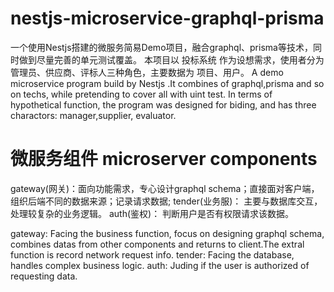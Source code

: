 # nestjs-microservice-graphql-prisma
一个使用Nestjs搭建的微服务简易Demo项目，融合graphql、prisma等技术，同时做到尽量完善的单元测试覆盖。
本项目以 投标系统 作为设想需求，使用者分为管理员、供应商、评标人三种角色，主要数据为 项目、用户。
A demo microservice program build by Nestjs .It combines of graphql,prisma and so on techs, while pretending to cover all with uint test.
In terms of hypothetical function, the program was designed for biding, and has three charactors: manager,supplier, evaluator.

# 微服务组件 microserver components
gateway(网关)：面向功能需求，专心设计graphql schema；直接面对客户端，组织后端不同的数据来源；记录请求数据;
tender(业务服)： 主要与数据库交互，处理较复杂的业务逻辑。
auth(鉴权)： 判断用户是否有权限请求该数据。

gateway: Facing the business function, focus on designing graphql schema, combines datas from other components and returns to client.The extral function is record network request info.
tender: Facing the database, handles complex business logic.
auth: Juding if the user is authorized of requesting data. 
